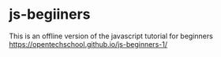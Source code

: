 js-begiiners
========

This is an offline version of the javascript tutorial for beginners https://opentechschool.github.io/js-beginners-1/